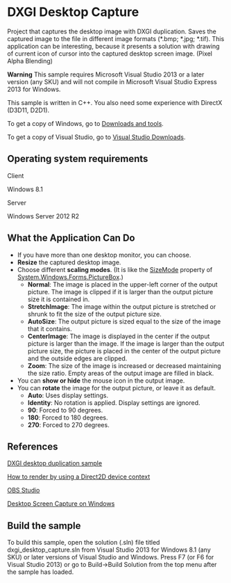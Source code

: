 DXGI Desktop Capture
===============================

Project that captures the desktop image with DXGI duplication. Saves the captured image to the file in different image formats (*.bmp; *.jpg; *.tif).
This application can be interesting, because it presents a solution with drawing of current icon of cursor into the captured desktop screen image. (Pixel Alpha Blending)

**Warning**  This sample requires Microsoft Visual Studio 2013 or a later version (any SKU) and will not compile in Microsoft Visual Studio Express 2013 for Windows.

This sample is written in C++. You also need some experience with DirectX (D3D11, D2D1).

To get a copy of Windows, go to [Downloads and tools](http://go.microsoft.com/fwlink/p/?linkid=301696).

To get a copy of Visual Studio, go to [Visual Studio Downloads](http://go.microsoft.com/fwlink/p/?linkid=301697).

Operating system requirements
-----------------------------

Client

Windows 8.1

Server

Windows Server 2012 R2

What the Application Can Do
---------------------------

- If you have more than one desktop monitor, you can choose.
- **Resize** the captured desktop image.
- Choose different **scaling modes**. (It is like the [SizeMode](https://docs.microsoft.com/en-us/dotnet/api/system.windows.forms.picturebox.sizemode?view=netcore-3.1#System_Windows_Forms_PictureBox_SizeMode) property of [System.Windows.Forms.PictureBox](https://docs.microsoft.com/en-us/dotnet/api/system.windows.forms.picturebox?view=netcore-3.1).)
  - **Normal**: The image is placed in the upper-left corner of the output picture. The image is clipped if it is larger than the output picture size it is contained in.
  - **StretchImage**: The image within the output picture is stretched or shrunk to fit the size of the output picture size.
  - **AutoSize**: The output picture is sized equal to the size of the image that it contains.
  - **CenterImage**: The image is displayed in the center if the output picture is larger than the image. If the image is larger than the output picture size, the picture is placed in the center of the output picture and the outside edges are clipped.
  - **Zoom**: The size of the image is increased or decreased maintaining the size ratio. Empty areas of the output image are filled in black.
- You can **show or hide** the mouse icon in the output image.
- You can **rotate** the image for the output picture, or leave it as default.
  - **Auto**: Uses display settings.
  - **Identity**: No rotation is applied. Display settings are ignored.
  - **90**: Forced to 90 degrees.
  - **180**: Forced to 180 degrees.
  - **270**: Forced to 270 degrees.
  
References
----------

[DXGI desktop duplication sample](https://github.com/microsoft/Windows-classic-samples/tree/master/Samples/DXGIDesktopDuplication)

[How to render by using a Direct2D device context](https://docs.microsoft.com/en-us/windows/win32/direct2d/devices-and-device-contexts)

[OBS Studio](https://github.com/obsproject/obs-studio)

[Desktop Screen Capture on Windows](https://www.codeproject.com/Tips/1116253/Desktop-Screen-Capture-on-Windows-via-Windows-Desk)

Build the sample
----------------

To build this sample, open the solution (.sln) file titled dxgi_desktop_capture.sln from Visual Studio 2013 for Windows 8.1 (any SKU) or later versions of Visual Studio and Windows. Press F7 (or F6 for Visual Studio 2013) or go to Build-\>Build Solution from the top menu after the sample has loaded.
